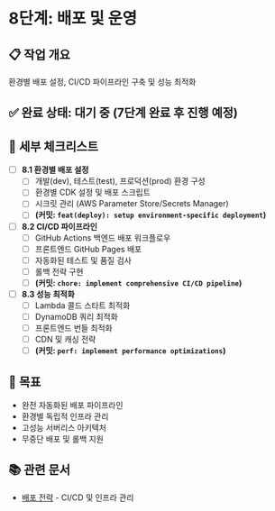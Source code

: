 # 8단계: 배포 및 운영

## 📋 작업 개요
환경별 배포 설정, CI/CD 파이프라인 구축 및 성능 최적화

## ✅ 완료 상태: **대기 중** (7단계 완료 후 진행 예정)

## 📝 세부 체크리스트

-   [ ] **8.1 환경별 배포 설정**
    -   [ ] 개발(dev), 테스트(test), 프로덕션(prod) 환경 구성
    -   [ ] 환경별 CDK 설정 및 배포 스크립트
    -   [ ] 시크릿 관리 (AWS Parameter Store/Secrets Manager)
    -   [ ] **(커밋: `feat(deploy): setup environment-specific deployment`)**

-   [ ] **8.2 CI/CD 파이프라인**
    -   [ ] GitHub Actions 백엔드 배포 워크플로우
    -   [ ] 프론트엔드 GitHub Pages 배포
    -   [ ] 자동화된 테스트 및 품질 검사
    -   [ ] 롤백 전략 구현
    -   [ ] **(커밋: `chore: implement comprehensive CI/CD pipeline`)**

-   [ ] **8.3 성능 최적화**
    -   [ ] Lambda 콜드 스타트 최적화
    -   [ ] DynamoDB 쿼리 최적화
    -   [ ] 프론트엔드 번들 최적화
    -   [ ] CDN 및 캐싱 전략
    -   [ ] **(커밋: `perf: implement performance optimizations`)**

## 🎯 목표
- 완전 자동화된 배포 파이프라인
- 환경별 독립적 인프라 관리
- 고성능 서버리스 아키텍처
- 무중단 배포 및 롤백 지원

## 📚 관련 문서
- [배포 전략](../design/09-deployment.md) - CI/CD 및 인프라 관리